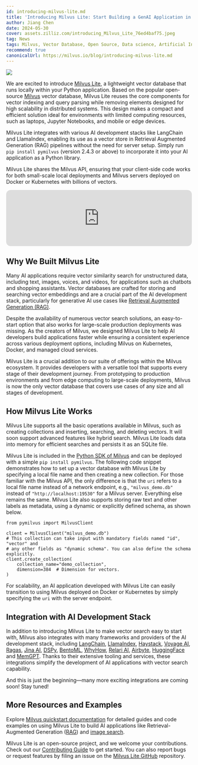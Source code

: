 ```yaml
---
id: introducing-milvus-lite.md
title: 'Introducing Milvus Lite: Start Building a GenAI Application in Seconds'
author: Jiang Chen
date: 2024-05-30
cover: assets.zilliz.com/introducing_Milvus_Lite_76ed4baf75.jpeg
tag: News
tags: Milvus, Vector Database, Open Source, Data science, Artificial Intelligence, GenAI developers, Retrieval Augmented Generation, RAG 
recommend: true
canonicalUrl: https://milvus.io/blog/introducing-milvus-lite.md
---
```


![](https://assets.zilliz.com/2_72e444c8dc.JPG)

We are excited to introduce [Milvus Lite](https://milvus.io/docs/milvus_lite.md), a lightweight vector database that runs locally within your Python application. Based on the popular open-source [Milvus](https://milvus.io/intro) vector database, Milvus Lite reuses the core components for vector indexing and query parsing while removing elements designed for high scalability in distributed systems. This design makes a compact and efficient solution ideal for environments with limited computing resources, such as laptops, Jupyter Notebooks, and mobile or edge devices.

Milvus Lite integrates with various AI development stacks like LangChain and LlamaIndex, enabling its use as a vector store in Retrieval Augmented Generation (RAG) pipelines without the need for server setup. Simply run `pip install pymilvus` (version 2.4.3 or above) to incorporate it into your AI application as a Python library.

Milvus Lite shares the Milvus API, ensuring that your client-side code works for both small-scale local deployments and Milvus servers deployed on Docker or Kubernetes with billions of vectors.

<iframe style="border-radius:12px" src="https://open.spotify.com/embed/episode/5bMcZgPgPVxSuoi1M2vn1p?utm_source=generator" width="100%" height="152" frameBorder="0" allowfullscreen="" allow="autoplay; clipboard-write; encrypted-media; fullscreen; picture-in-picture" loading="lazy"></iframe>

## Why We Built Milvus Lite

Many AI applications require vector similarity search for unstructured data, including text, images, voices, and videos, for applications such as chatbots and shopping assistants. Vector databases are crafted for storing and searching vector embeddings and are a crucial part of the AI development stack, particularly for generative AI use cases like [Retrieval Augmented Generation (RAG)](https://zilliz.com/learn/Retrieval-Augmented-Generation).

Despite the availability of numerous vector search solutions, an easy-to-start option that also works for large-scale production deployments was missing. As the creators of Milvus, we designed Milvus Lite to help AI developers build applications faster while ensuring a consistent experience across various deployment options, including Milvus on Kubernetes, Docker, and managed cloud services.

Milvus Lite is a crucial addition to our suite of offerings within the Milvus ecosystem. It provides developers with a versatile tool that supports every stage of their development journey. From prototyping to production environments and from edge computing to large-scale deployments, Milvus is now the only vector database that covers use cases of any size and all stages of development.

## How Milvus Lite Works 

Milvus Lite supports all the basic operations available in Milvus, such as creating collections and inserting, searching, and deleting vectors. It will soon support advanced features like hybrid search. Milvus Lite loads data into memory for efficient searches and persists it as an SQLite file.

Milvus Lite is included in the [Python SDK of Milvus](https://github.com/milvus-io/pymilvus) and can be deployed with a simple `pip install pymilvus`. The following code snippet demonstrates how to set up a vector database with Milvus Lite by specifying a local file name and then creating a new collection. For those familiar with the Milvus API, the only difference is that the `uri` refers to a local file name instead of a network endpoint, e.g., `"milvus_demo.db"` instead of `"http://localhost:19530"` for a Milvus server. Everything else remains the same. Milvus Lite also supports storing raw text and other labels as metadata, using a dynamic or explicitly defined schema, as shown below.

```
from pymilvus import MilvusClient

client = MilvusClient("milvus_demo.db")
# This collection can take input with mandatory fields named "id", "vector" and
# any other fields as "dynamic schema". You can also define the schema explicitly.
client.create_collection(
    collection_name="demo_collection",
    dimension=384  # Dimension for vectors.
)
```
For scalability, an AI application developed with Milvus Lite can easily transition to using Milvus deployed on Docker or Kubernetes by simply specifying the `uri` with the server endpoint.


## Integration with AI Development Stack

In addition to introducing Milvus Lite to make vector search easy to start with, Milvus also integrates with many frameworks and providers of the AI development stack, including [LangChain](https://python.langchain.com/v0.2/docs/integrations/vectorstores/milvus/), [LlamaIndex](https://docs.llamaindex.ai/en/stable/examples/vector_stores/MilvusIndexDemo/), [Haystack](https://haystack.deepset.ai/integrations/milvus-document-store), [Voyage AI](https://blog.voyageai.com/2024/05/30/semantic-search-with-milvus-lite-and-voyage-ai/), [Ragas](https://milvus.io/docs/integrate_with_ragas.md), [Jina AI](https://jina.ai/news/implementing-a-chat-history-rag-with-jina-ai-and-milvus-lite/), [DSPy](https://dspy-docs.vercel.app/docs/deep-dive/retrieval_models_clients/MilvusRM), [BentoML](https://www.bentoml.com/blog/building-a-rag-app-with-bentocloud-and-milvus-lite), [WhyHow](https://chiajy.medium.com/70873c7576f1), [Relari AI](https://blog.relari.ai/case-study-using-synthetic-data-to-benchmark-rag-systems-be324904ace1), [Airbyte](https://docs.airbyte.com/integrations/destinations/milvus), [HuggingFace](https://milvus.io/docs/integrate_with_hugging-face.md) and [MemGPT](https://memgpt.readme.io/docs/storage#milvus). Thanks to their extensive tooling and services, these integrations simplify the development of AI applications with vector search capability.

And this is just the beginning—many more exciting integrations are coming soon! Stay tuned! 


## More Resources and Examples

Explore [Milvus quickstart documentation](https://milvus.io/docs/quickstart.md) for detailed guides and code examples on using Milvus Lite to build AI applications like Retrieval-Augmented Generation ([RAG](https://github.com/milvus-io/bootcamp/blob/master/bootcamp/tutorials/quickstart/build_RAG_with_milvus.ipynb)) and [image search](https://github.com/milvus-io/bootcamp/blob/master/bootcamp/tutorials/quickstart/image_search_with_milvus.ipynb).

Milvus Lite is an open-source project, and we welcome your contributions. Check out our [Contributing Guide](https://github.com/milvus-io/milvus-lite/blob/main/CONTRIBUTING.md) to get started. You can also report bugs or request features by filing an issue on the [Milvus Lite GitHub](https://github.com/milvus-io/milvus-lite) repository.
